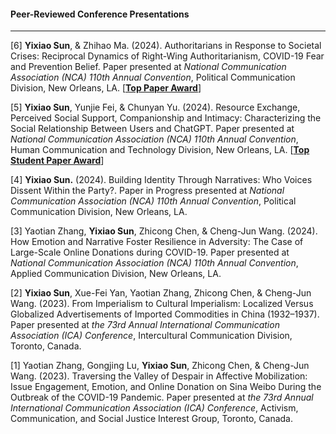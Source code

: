 #### **Peer-Reviewed Conference Presentations**

---

[6] **Yixiao Sun**, & Zhihao Ma. (2024). Authoritarians in Response to Societal Crises: Reciprocal Dynamics of Right-Wing Authoritarianism, COVID-19 Fear and Prevention Belief. Paper presented at _National Communication Association (NCA) 110th Annual Convention_, Political Communication Division, New Orleans, LA. [[**Top Paper Award**](/assets/awards/nca24_pld.jpg)]

[5] **Yixiao Sun**, Yunjie Fei, & Chunyan Yu. (2024). Resource Exchange, Perceived Social Support, Companionship and Intimacy: Characterizing the Social Relationship Between Users and ChatGPT. Paper presented at _National Communication Association (NCA) 110th Annual Convention_, Human Communication and Technology Division, New Orleans, LA. [[**Top Student Paper Award**](/assets/awards/nca24_hctd.jpg)]

[4] **Yixiao Sun.** (2024). Building Identity Through Narratives: Who Voices Dissent Within the Party?. Paper in Progress presented at _National Communication Association (NCA) 110th Annual Convention_, Political Communication Division, New Orleans, LA.

[3] Yaotian Zhang, **Yixiao Sun**, Zhicong Chen, & Cheng-Jun Wang. (2024). How Emotion and Narrative Foster Resilience in Adversity: The Case of Large-Scale Online Donations during COVID-19. Paper presented at _National Communication Association (NCA) 110th Annual Convention_, Applied Communication Division, New Orleans, LA.
    
[2] **Yixiao Sun**, Xue-Fei Yan, Yaotian Zhang, Zhicong Chen, & Cheng-Jun Wang. (2023). From Imperialism to Cultural Imperialism: Localized Versus Globalized Advertisements of Imported Commodities in China (1932–1937). Paper presented at _the 73rd Annual International Communication Association (ICA) Conference_, Intercultural Communication Division, Toronto, Canada.

[1] Yaotian Zhang, Gongjing Lu, **Yixiao Sun**, Zhicong Chen, & Cheng-Jun Wang. (2023). Traversing the Valley of Despair in Affective Mobilization: Issue Engagement, Emotion, and Online Donation on Sina Weibo During the Outbreak of the COVID-19 Pandemic. Paper presented at _the 73rd Annual International Communication Association (ICA) Conference_, Activism, Communication, and Social Justice Interest Group, Toronto, Canada.
